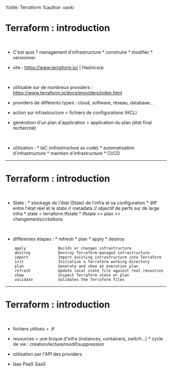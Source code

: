 %title: Terraform
%author: xavki


# Terraform : introduction


<br>


* C'est quoi ? management d'infrastructure
		* construire 
		* modifier
		* versionner

* site : https://www.terraform.io/ | Hashicorp

<br>


* utilisable sur de nombreux providers :
	https://www.terraform.io/docs/providers/index.html

* providers de différents types : cloud, software, réseau, database...

* action sur infrastructure > fichiers de configurations (HCL)

* génération d'un plan d'application > application du plan (état final recherché)

<br>


* utilisation :
		* IaC (infrastructure as code)
		* automatisation d'infrastructure
		* maintien d'infrastructure
		* CI/CD

----------------------------------------------------------------------

# Terraform : introduction


<br>


* State :
		* stockage de l'état (State) de l'infra et sa configuration
		* diff entre l'état réel et le state // metadata // objectif de perfs sur de large infra
		* state = terraform.tfstate
		* tfstate >> plan >> changements/créations

<br>


* différentes étapes :
		* refresh
		* plan
		* apply
		* destroy

```
    apply              Builds or changes infrastructure
    destroy            Destroy Terraform-managed infrastructure
    import             Import existing infrastructure into Terraform
    init               Initialize a Terraform working directory
    plan               Generate and show an execution plan
    refresh            Update local state file against real resources
    show               Inspect Terraform state or plan
    validate           Validates the Terraform files
```


----------------------------------------------------------------------

# Terraform : introduction


<br>


* fichiers utilisés = .tf

* resources = une brique d'infra (instances, containers, switch...)
		* cycle de vie : création/lecture/modif/suppression
* utilisation par l'API des providers

* Iaas PaaS SaaS


